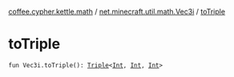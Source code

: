 [coffee.cypher.kettle.math](../index.md) / [net.minecraft.util.math.Vec3i](index.md) / [toTriple](./to-triple.md)

# toTriple

`fun Vec3i.toTriple(): `[`Triple`](https://kotlinlang.org/api/latest/jvm/stdlib/kotlin/-triple/index.html)`<`[`Int`](https://kotlinlang.org/api/latest/jvm/stdlib/kotlin/-int/index.html)`, `[`Int`](https://kotlinlang.org/api/latest/jvm/stdlib/kotlin/-int/index.html)`, `[`Int`](https://kotlinlang.org/api/latest/jvm/stdlib/kotlin/-int/index.html)`>`